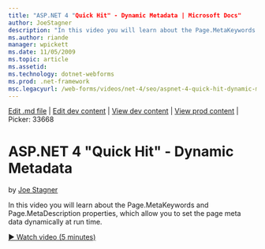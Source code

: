 ```yaml
---
title: "ASP.NET 4 "Quick Hit" - Dynamic Metadata | Microsoft Docs"
author: JoeStagner
description: "In this video you will learn about the Page.MetaKeywords and Page.MetaDescription properties, which allow you to set the page meta data dynamically at run ti..."
ms.author: riande
manager: wpickett
ms.date: 11/05/2009
ms.topic: article
ms.assetid: 
ms.technology: dotnet-webforms
ms.prod: .net-framework
msc.legacyurl: /web-forms/videos/net-4/seo/aspnet-4-quick-hit-dynamic-metadata
---
```

[Edit .md file](C:\Projects\msc\dev\Msc.Www\Web.ASP\App_Data\github\web-forms\videos\net-4\seo\aspnet-4-quick-hit-dynamic-metadata.md) | [Edit dev content](http://www.aspdev.net/umbraco#/content/content/edit/26645) | [View dev content](http://docs.aspdev.net/tutorials/web-forms/videos/net-4/seo/aspnet-4-quick-hit-dynamic-metadata.html) | [View prod content](http://www.asp.net/web-forms/videos/net-4/seo/aspnet-4-quick-hit-dynamic-metadata) | Picker: 33668

ASP.NET 4 "Quick Hit" - Dynamic Metadata
====================
by [Joe Stagner](https://github.com/JoeStagner)

In this video you will learn about the Page.MetaKeywords and Page.MetaDescription properties, which allow you to set the page meta data dynamically at run time. 

[&#9654; Watch video (5 minutes)](https://channel9.msdn.com/Blogs/ASP-NET-Site-Videos/aspnet-4-quick-hit-dynamic-metadata)